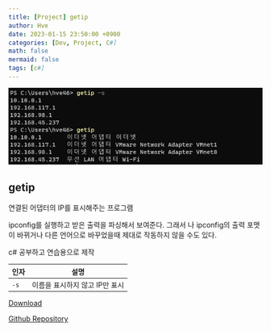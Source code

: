 ```yaml
---
title: [Project] getip
author: Hve
date: 2023-01-15 23:50:00 +0900
categories: [Dev, Project, C#]
math: false
mermaid: false
tags: [c#]
---
```


![getip](/assets/img/getip/getip0.png)

## getip

연결된 어댑터의 IP를 표시해주는 프로그램


ipconfig를 실행하고 받은 출력을 파싱해서 보여준다. 그래서 나 ipconfig의 출력 포맷이 바뀌거나 다른 언어으로 바꾸었을때 제대로 작동하지 않을 수도 있다.

c# 공부하고 연습용으로 제작



|인자| 설명|
|--- |------|
| `-s ` | 이름을 표시하지 않고 IP만 표시 |


[Download][release-link]

[Github Repository][git-repository-link]


[release-link]: https://github.com/hve4638/getip/releases

[git-repository-link]: https://github.com/hve4638/getip


